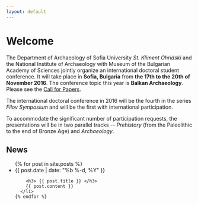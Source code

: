 ```yaml
---
layout: default
---
```


# Welcome

The Department of Archaeology of Sofia University *St. Kliment
Ohridski* and the National Institute of Archaeology with Museum of the
Bulgarian Academy of Sciences jointly organize an international
doctoral student conference. It will take place in **Sofia, Bulgaria**
from **the 17th to the 20th of November 2016**. The conference topic
this year is **Balkan Archaeology**. Please see the [Call for
Papers](/call-for-papers/).

The international doctoral conference in 2016 will be the fourth in
the series *Filov Symposium* and will be the first with international
participation.

To accommodate the significant number of participation requests, the
presentations will be in two parallel tracks -- *Prehistory* (from
the Paleolithic to the end of Bronze Age) and *Archaeology*.

## News

<div class="home">
  <ul class="post-list">
    {% for post in site.posts %}
      <li>
        <span class="post-meta">{{ post.date | date: "%b %-d, %Y" }}</span>

        <h3> {{ post.title }} </h3>
        {{ post.content }}
      </li>
    {% endfor %}
  </ul>
</div>
